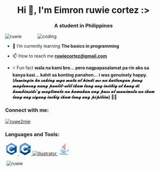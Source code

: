 <h1 align="center">Hi 👋, I'm Eimron ruwie cortez :></h1>

<h3 align="center">A student in Philippines</h3>

<img align="right" alt="coding" width="400" src="https://encrypted-tbn0.gstatic.com/images?q=tbn:ANd9GcQzAOTUSYiPQM0uPgNx_v1K-N3FDxsxTALj4g&usqp=CAU">

<p align="left"> <img src="https://komarev.com/ghpvc/?username=ruwie&label=Profile%20views&color=0e75b6&style=flat" alt="ruwie" /> </p>

- 🌱 I’m currently learning **The basics in programming**

- 📫 How to reach me **ruwiecortez@gmail.com**

- ⚡ Fun fact **wala na kami bro... pero nagpapasalamat pa rin ako sa kanya kasi... kahit sa konting panahon... i was genuinely happy. (𝓽𝓾𝓶𝓲𝓷𝓰𝓲𝓷 𝓴𝓪 𝓼𝓪𝓴𝓲𝓷𝓰 𝓶𝓰𝓪 𝓶𝓪𝓽𝓪 𝓪𝓽 𝓱𝓲𝓷𝓭𝓲 𝓶𝓸 𝓷𝓪 𝓴𝓪𝓲𝓵𝓪𝓷𝓰𝓪𝓷 𝓹𝓪𝓷𝓰 𝓶𝓪𝓰𝓽𝓪𝓷𝓸𝓷𝓰 𝓷𝓪𝓷𝓰 𝓹𝓪𝓾𝓵𝓲𝓽-𝓾𝓵𝓲𝓽 𝓲𝓴𝓪𝔀 𝓵𝓪𝓷𝓰 𝓪𝓷𝓰 𝓲𝓷𝓲𝓲𝓫𝓲𝓰 𝓪𝓽 𝓴𝓾𝓷𝓰 𝓭𝓲 𝓴𝓾𝓶𝓫𝓲𝓷𝓼𝓲𝓭𝓸'𝔂 𝓶𝓪𝓰𝓽𝓲𝔀𝓪𝓵𝓪 𝓷𝓪 𝓱𝓪𝔀𝓪𝓴𝓪𝓷 𝓪𝓷𝓰 𝓹𝓾𝓼𝓸 𝓪𝓽 𝓶𝓪𝓷𝓲𝔀𝓪𝓵𝓪 𝓷𝓪 𝓲𝓴𝓪𝔀 𝓵𝓪𝓷𝓰 𝓪𝓷𝓰 𝓼𝓲𝔂𝓪𝓷𝓰 𝓲𝓷𝓲𝓫𝓲𝓰 𝓲𝓴𝓪𝔀 𝓵𝓪𝓷𝓰 𝓪𝓷𝓰 𝓹𝓲𝓹𝓲𝓵𝓲𝓲𝓷) 🥺🥀**

<h3 align="left">Connect with me:</h3>

<p align="left">

<a href="https://instagram.com/ruwe2mie" target="blank"><img align="center" src="https://raw.githubusercontent.com/rahuldkjain/github-profile-readme-generator/master/src/images/icons/Social/instagram.svg" alt="ruwe2mie" height="30" width="40" /></a>

</p>

<h3 align="left">Languages and Tools:</h3>

<p align="left"> <a href="https://www.cprogramming.com/" target="_blank" rel="noreferrer"> <img src="https://raw.githubusercontent.com/devicons/devicon/master/icons/c/c-original.svg" alt="c" width="40" height="40"/> </a> <a href="https://www.w3schools.com/cpp/" target="_blank" rel="noreferrer"> <img src="https://raw.githubusercontent.com/devicons/devicon/master/icons/cplusplus/cplusplus-original.svg" alt="cplusplus" width="40" height="40"/> </a> <a href="https://www.adobe.com/in/products/illustrator.html" target="_blank" rel="noreferrer"> <img src="https://www.vectorlogo.zone/logos/adobe_illustrator/adobe_illustrator-icon.svg" alt="illustrator" width="40" height="40"/> </a> <a href="https://www.java.com" target="_blank" rel="noreferrer"> <img src="https://raw.githubusercontent.com/devicons/devicon/master/icons/java/java-original.svg" alt="java" width="40" height="40"/> </a> </p>

<p>&nbsp;<img align="center" src="https://github-readme-stats.vercel.app/api?username=ruwie&show_icons=true&locale=en" alt="ruwie" /></p>

